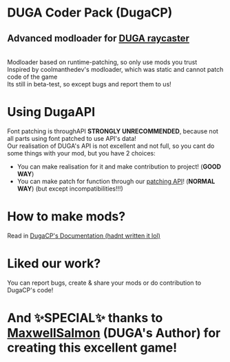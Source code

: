 <h1>DUGA Coder Pack (DugaCP)</h1>
<h2>Advanced modloader for <a href="https://github.com/MaxwellSalmon/DUGA">DUGA raycaster</a></h2><br>
Modloader based on runtime-patching, so only use mods you trust<br>
Inspired by coolmanthedev's modloader, which was static and cannot patch code of the game<br>
Its still in beta-test, so except bugs and report them to us!<br>
<h1>Using DugaAPI</h1>
Font patching is throughAPI <strong>STRONGLY UNRECOMMENDED</strong>, because not all parts using font patched to use API's data!<br>
Our realisation of DUGA's API is not excellent and not full, so you cant do some things with your mod, but you have 2 choices:<br>
<ul>
  <li>You can make realisation for it and make contribution to project! (<strong>GOOD WAY</strong>)</li>
  <li>You can make patch for function through our <a href="">patching API</a>! (<strong>NORMAL WAY</strong>) (but except incompatibilities!!!)</li>
</ul>
<h1>How to make mods?</h1>
Read in <a href="">DugaCP's Documentation (hadnt written it lol)</a><br>
<h1>Liked our work?</h1>
You can report bugs, create & share your mods or do contribution to DugaCP's code!<br>
<h1>And ✨SPECIAL✨ thanks to <a href="https://github.com/MaxwellSalmon">MaxwellSalmon</a> (DUGA's Author) for creating this excellent game!</h1>
